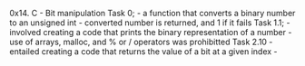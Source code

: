 0x14. C - Bit manipulation
Task 0;
	- a function that converts a binary number to an unsigned int
	- converted number is returned, and 1 if it fails
Task 1.1;
	- involved creating a code that prints the binary representation of a number
	- use of arrays, malloc, and % or / operators was prohibitted
Task 2.10
	- entailed creating a code that returns the value of a bit at a given index
	- 
